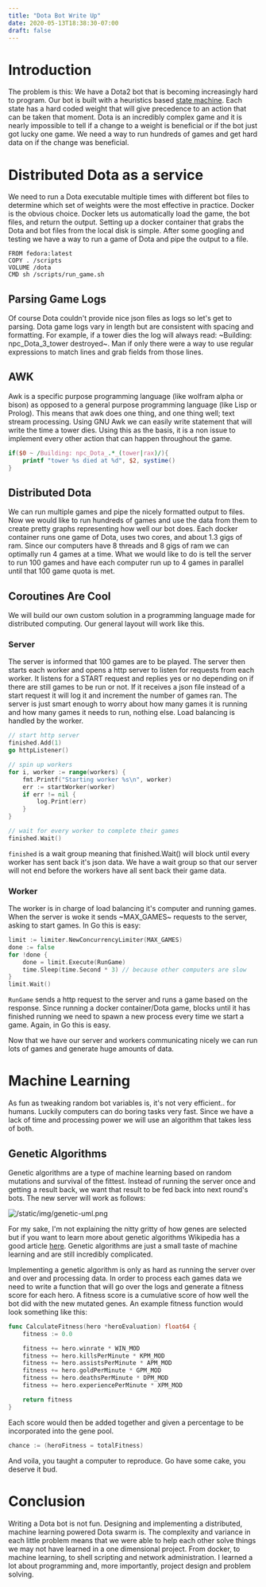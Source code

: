 ```yaml
---
title: "Dota Bot Write Up"
date: 2020-05-13T18:38:30-07:00
draft: false
---
```

# Introduction

The problem is this: We have a Dota2 bot that is becoming increasingly hard to
program. Our bot is built with a heuristics based [state machine](https://en.wikipedia.org/wiki/Finite-state_machine). Each state has a hard
coded weight that will give precedence to an action that can be taken that
moment. Dota is an incredibly complex game and it is nearly impossible to tell
if a change to a weight is beneficial or if the bot just got lucky one game. We
need a way to run hundreds of games and get hard data on if the change was
beneficial.

# Distributed Dota as a service

We need to run a Dota executable multiple times with different bot files to
determine which set of weights were the most effective in practice. Docker is
the obvious choice. Docker lets us automatically load the game, the bot files,
and return the output. Setting up a docker container that grabs the Dota and
bot files from the local disk is simple. After some googling and testing we
have a way to run a game of Dota and pipe the output to a file.

```Docker
FROM fedora:latest
COPY . /scripts
VOLUME /dota
CMD sh /scripts/run_game.sh
```

## Parsing Game Logs
Of course Dota couldn't provide nice json files as logs so let's get to
parsing. Dota game logs vary in length but are consistent with spacing and
formatting. For example, if a tower dies the log will always read: ~Building:
npc_Dota_3_tower destroyed~. Man if only there were a way to use regular
expressions to match lines and grab fields from those lines.

## AWK
Awk is a specific purpose programming language (like wolfram alpha or bison)
as opposed to a general purpose programming language (like Lisp or Prolog).
This means that awk does one thing, and one thing well; text stream processing.
Using GNU Awk we can easily write statement that will write the time a tower
dies.  Using this as the basis, it is a non issue to implement every other
action that can happen throughout the game.

```Awk
if($0 ~ /Building: npc_Dota_.*_(tower|rax)/){
    printf "tower %s died at %d", $2, systime()
}
```

## Distributed Dota

We can run multiple games and pipe the nicely formatted output to files. Now we
would like to run hundreds of games and use the data from them to create pretty
graphs representing how well our bot does. Each docker container runs one game
of Dota, uses two cores, and about 1.3 gigs of ram. Since our computers have 8
threads and 8 gigs of ram we can optimally run 4 games at a time. What we would
like to do is tell the server to run 100 games and have each computer run up to
4 games in parallel until that 100 game quota is met.

## Coroutines Are Cool

We will build our own custom solution in a programming language made for
distributed computing. Our general layout will work like this.

### Server
The server is informed that 100 games are to be played. The server
then starts each worker and opens a http server to listen for
requests from each worker. It listens for a START request and
replies yes or no depending on if there are still games to be run
or not. If it receives a json file instead of a start request it
will log it and increment the number of games ran.  The server is
just smart enough to worry about how many games it is running and
how many games it needs to run, nothing else. Load balancing is
handled by the worker.

```Go
// start http server
finished.Add(1)
go httpListener()

// spin up workers
for i, worker := range(workers) {
    fmt.Printf("Starting worker %s\n", worker)
    err := startWorker(worker)
    if err != nil {
        log.Print(err)
    }
}

// wait for every worker to complete their games
finished.Wait()
```

`finished` is a wait group meaning that finished.Wait() will block until every
worker has sent back it's json data. We have a wait group so that our server
will not end before the workers have all sent back their game data.

### Worker
The worker is in charge of load balancing it's computer and running games.
When the server is woke it sends ~MAX_GAMES~ requests to the server, asking to
start games. In Go this is easy:

```Go
limit := limiter.NewConcurrencyLimiter(MAX_GAMES)
done := false
for !done {
	done = limit.Execute(RunGame)
	time.Sleep(time.Second * 3) // because other computers are slow
}
limit.Wait()
```

`RunGame` sends a http request to the server and runs a game based on the
response. Since running a docker container/Dota game, blocks until it has
finished running we need to spawn a new process every time we start a game.
Again, in Go this is easy.

Now that we have our server and workers communicating nicely we can run lots of
games and generate huge amounts of data.

# Machine Learning

As fun as tweaking random bot variables is, it's not very efficient.. for
humans. Luckily computers can do boring tasks very fast. Since we have a lack
of time and processing power we will use an algorithm that takes less of both.

## Genetic Algorithms

Genetic algorithms are a type of machine learning based on random mutations and
survival of the fittest. Instead of running the server once and getting a
result back, we want that result to be fed back into next round's bots. The new
server will work as follows:

![/static/img/genetic-uml.png](/img/genetic-uml.png)

For my sake, I'm not explaining the nitty gritty of how genes are selected but
if you want to learn more about genetic algorithms Wikipedia has a good article
[here](https://en.wikipedia.org/wiki/Genetic_algorithm). Genetic algorithms are
just a small taste of machine learning and are still incredibly complicated.

Implementing a genetic algorithm is only as hard as running the server over and
over and processing data. In order to process each games data we need to write
a function that will go over the logs and generate a fitness score for each
hero. A fitness score is a cumulative score of how well the bot did with the
new mutated genes. An example fitness function would look something like this:

```go
func CalculateFitness(hero *heroEvaluation) float64 {
	fitness := 0.0

	fitness += hero.winrate * WIN_MOD
	fitness += hero.killsPerMinute * KPM_MOD
	fitness += hero.assistsPerMinute * APM_MOD
	fitness += hero.goldPerMinute * GPM_MOD
	fitness += hero.deathsPerMinute * DPM_MOD
	fitness += hero.experiencePerMinute * XPM_MOD

	return fitness
}
```

Each score would then be added together and given a percentage to be
incorporated into the gene pool. 

```go
chance := (heroFitness = totalFitness)
```

And voila, you taught a computer to reproduce. Go have some cake, you
deserve it bud.

# Conclusion

Writing a Dota bot is not fun. Designing and implementing a distributed,
machine learning powered Dota swarm is. The complexity and variance in each
little problem means that we were able to help each other solve things we may
not have learned in a one dimensional project. From docker, to machine
learning, to shell scripting and network administration. I learned a lot about
programming and, more importantly, project design and problem solving.

